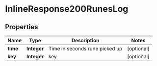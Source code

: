 
# InlineResponse200RunesLog

## Properties
Name | Type | Description | Notes
------------ | ------------- | ------------- | -------------
**time** | **Integer** | Time in seconds rune picked up |  [optional]
**key** | **Integer** | key |  [optional]



